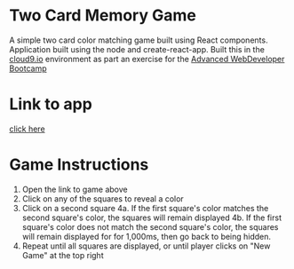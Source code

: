 
# Two Card Memory Game
A simple two card color matching game built using React components. Application built using the node and create-react-app. Built this in the [cloud9.io](https://ide.c9.io) environment as part an exercise for the [Advanced WebDeveloper Bootcamp](https://www.udemy.com/the-advanced-web-developer-bootcamp/) 

# Link to app
[click here](https://glacial-savannah-31644.herokuapp.com/)

# Game Instructions
1. Open the link to game above
2. Click on any of the squares to reveal a color
3. Click on a second square
4a. If the first square's color matches the second square's color, the squares will remain displayed
4b. If the first square's color does not match the second square's color, the squares will remain displayed for for 1,000ms, then go back to being hidden.
5. Repeat until all squares are displayed, or until player clicks on "New Game" at the top right


